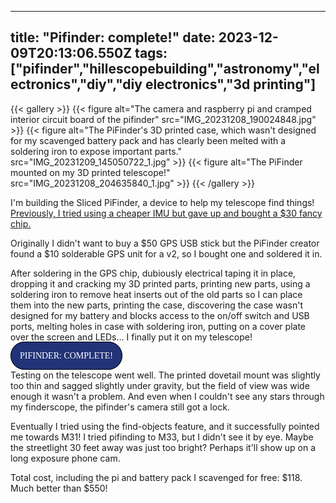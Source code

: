 
---
title: "Pifinder: complete!"
date: 2023-12-09T20:13:06.550Z
tags: ["pifinder","hillescopebuilding","astronomy","electronics","diy","diy electronics","3d printing"]
---
{{< gallery >}}
{{< figure alt="The camera and raspberry pi and cramped interior circuit board of the pifinder" src="IMG_20231208_190024848.jpg" >}}
{{< figure alt="The PiFinder's 3D printed case, which wasn't designed for my scavenged battery pack and has clearly been melted with a soldering iron to expose important parts." src="IMG_20231209_145050722_1.jpg" >}}
{{< figure alt="The PiFinder mounted on my 3D printed telescope!" src="IMG_20231208_204635840_1.jpg" >}}
{{< /gallery >}}

I'm building the Sliced PiFinder, a device to help my telescope find things! [Previously, I tried using a cheaper IMU but gave up and bought a $30 fancy chip.](https://cohost.org/hillexed/post/3741817-pifinder-perils)

Originally I didn't want to buy a $50 GPS USB stick but the PiFinder creator found a $10 solderable GPS unit for a v2, so I bought one and soldered it in.

After soldering in the GPS chip, dubiously electrical taping it in place, dropping it and cracking my 3D printed parts, printing new parts, using a soldering iron to remove heat inserts out of the old parts so I can place them into the new parts, printing the case, discovering the case wasn't designed for my battery and blocks access to the on/off switch and USB ports, melting holes in case with soldering iron, putting on a cover plate over the screen and LEDs... I finally put it on my telescope!

<span style="border: 1px solid black; background-color: #237; color: #fff; padding: 1em; font-family: serif; border-radius: 3em; margin: auto 0;">PIFINDER: COMPLETE!</span>

Testing on the telescope went well. The printed dovetail mount was slightly too thin and sagged slightly under gravity, but the field of view was wide enough it wasn't a problem. And even when I couldn't see any stars through my finderscope, the pifinder's camera still got a lock.

Eventually I tried using the find-objects feature, and it successfully pointed me towards M31! I tried pifinding to M33, but I didn't see it by eye. Maybe the streetlight 30 feet away was just too bright? Perhaps it'll show up on a long exposure phone cam.

Total cost, including the pi and battery pack I scavenged for free: $118. Much better than $550!

